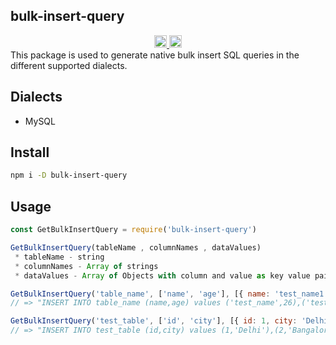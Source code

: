 ## bulk-insert-query
<div align="center"> 
<a href="https://www.npmjs.com/package/bulk-insert-query">
    <img
      src="https://img.shields.io/npm/v/bulk-insert-query.svg" height="20">
  </a>
     <a href="https://www.npmjs.com/package/bulk-insert-query">
    <img
      src="https://img.shields.io/npm/dt/bulk-insert-query.svg" height="20">
  </a>
  <br/>
</div>
This package is used to generate native bulk insert SQL queries in the different supported dialects.

## Dialects

- MySQL





## Install

```sh
npm i -D bulk-insert-query
```

## Usage

```js
const GetBulkInsertQuery = require('bulk-insert-query')

GetBulkInsertQuery(tableName , columnNames , dataValues)
 * tableName - string
 * columnNames - Array of strings
 * dataValues - Array of Objects with column and value as key value pairs

GetBulkInsertQuery('table_name', ['name', 'age'], [{ name: 'test_name1', age: 22 } , { name: 'test_name2', age: 23 }])
// => "INSERT INTO table_name (name,age) values ('test_name',26),('test_name',26)"

GetBulkInsertQuery('test_table', ['id', 'city'], [{ id: 1, city: 'Delhi' } , { id: 2 , city: 'Bangalore' }])
// => "INSERT INTO test_table (id,city) values (1,'Delhi'),(2,'Bangalore')"

```

